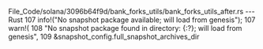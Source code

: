 File_Code/solana/3096b64f9d/bank_forks_utils/bank_forks_utils_after.rs --- Rust
107             info!("No snapshot package available; will load from genesis");                                                                              107             warn!(
                                                                                                                                                             108                 "No snapshot package found in directory: {:?}; will load from genesis",
                                                                                                                                                             109                 &snapshot_config.full_snapshot_archives_dir

